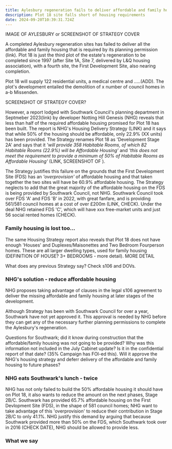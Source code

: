 ```yaml
---
title: Aylesbury regeneration fails to deliver affordable and family housing
description: Plot 18 site falls short of housing requirements
date: 2024-09-20T10:39:31.724Z
---
```

IMAGE OF AYLESBURY or SCREENSHOT OF STRATEGY COVER

A completed Aylesbury regeneration sites has failed to deliver all the affordable and family housing that is required by its planning permission (link).  Plot 18 is just the third plot of the estate's regeneration to be completed since 1997 (after Site 1A, Site 7, delivered by L&Q housing association), with a fourth site, the First Development Site, also nearing completion.

Plot 18 will supply 122 residential units, a medical centre and .....(ADD).  The plot's development entailed the demolition of x number of council homes in a-b Missenden.



SCREENSHOT OF STRATEGY COVER?

However, a report lodged with Southwark Council's planning department in Septmeber 2023(link) by developer Notting Hill Genesis (NHG) reveals that less than half of the required affordable housing promised for Plot 18 has been built.  The report is NHG's Housing Delivery Strategy (LINK) and it says that while 50% of the housing should be affordable, only 22.9% (XX units) has been provided.  The Strategy renames Plot 18 as 'Development Stage 2A' and says that it *'will provide 358 Habitable Rooms, of which 82 Habitable Rooms (22.9%) will be Affordable Housing'* and *'this does not meet the requirement to provide a minimum of  50% of Habitable Rooms as Affordable Housing'* (LINK, SCREENSHOT OF ).  

The Strategy justifies this failure on the grounds that the First Development Site (FDS) has an *'overprovision'* of affordable housing and that taken together the two sites will have be 60.9% affordable housing.  The Strategy neglects to add that the great majority of the affordable housing on the FDS is being provided by Southwark Council, not NHG.  Southwark Council took over FDS 'A' and FDS 'B' in 2022, with great fanfare, and is providing 561/581 council homes at a cost of over £200m (LINK, CHECK).  Under the deal NHG retained FDS 'C', which will have xxx free-market units and just 56 social rented homes (CHECK).

### Family housing is lost too...

The same Housing Strategy report also reveals that Plot 18 does not have enough 'Houses' and Duplexes/Maisonettes and Two Bedroom Fourperson homes.  These are all larger dwelling types, used for family housing (DEFINITION OF HOUSE? 3+ BEDROOMS - more detail).  MORE DETAIL

What does any previous Strategy say? Check s106 and DOVs.

### NHG's solution - reduce affordable housing

NHG proposes taking advantage of clauses in the legal s106 agreement to deliver the missing affordable and family housing at later stages of the development.

Although Strategy has been with Southwark Council for over a year, Southwark have not yet approved it.  This approval is needed by NHG before they can get any of the necessary further planning permissions to complete the Aylesbury's regeneration.

Questions for Southwark; did it know during construction that the affordable/family housing was not going to be provided?  Why was this information not included in the July Cabinet update? Is it in the confidential report of that date? (35% Campaign has FOI-ed this). Will it approve the NHG's housing strategy and deferr delivery of the affordable and family housing to future phases?

### NHG eats Southwark's lunch - twice

NHG has not only failed to build the 50% affordable housing it should have on Plot 18, it also wants to reduce the amount on the next phases, Stage 2B/C.  Southwark has provided 65.7% affordable housing on the First Devlopment Site (FDS), in the shape of 581 council homes; NHG want to take advantage of this 'overprovision' to reduce their contribution in Stage 2B/C to only 41.1%.  NHG justify this demand by arguing that because Southwark provided more than 50% on the FDS, which Southwark took over in 2016 (CHECK DATE), NHG should be allowed to provide less.  

### What we say